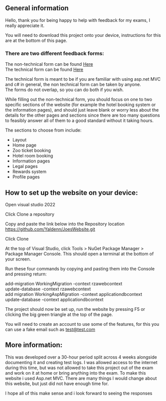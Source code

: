 ## General information

Hello, thank you for being happy to help with feedback for my exams, I really appreciate it.  

You will need to download this project onto your device, instructions for this are at the bottom of this page.  

### There are two different feedback forms:  
The non-technical form can be found [Here](https://forms.office.com/Pages/ResponsePage.aspx?id=DQSIkWdsW0yxEjajBLZtrQAAAAAAAAAAAAO__XoDxItUOTYwTkNXOVJVVjJQREpaU0JHN0VOMlo5Vi4u)  
The technical form can be found [Here](https://forms.office.com/Pages/ResponsePage.aspx?id=DQSIkWdsW0yxEjajBLZtrQAAAAAAAAAAAAO__XoDxItUNE1aWTRVODU5UTY5N1JJRTdMRVpWWDJZRi4u)  

The technical form is meant to be if you are familiar with using asp.net MVC and c# in general, the non technical form can be taken by anyone.  
The forms do not overlap, so you can do both if you wish.

While filling out the non-technical form, you should focus on one to two specific sections of the website (for example the hotel booking system or the information pages), and should just leave blank or worry less about the details for the other pages and sections since there are too many questions to feasibly answer all of them to a good standard without it taking hours.

The sections to choose from include:
 - Layout  
 - Home page  
 - Zoo ticket booking    
 - Hotel room booking   
 - Information pages   
 - Legal pages   
 - Rewards system   
 - Profile pages   


## How to set up the website on your device:

Open visual studio 2022

Click Clone a repository

Copy and paste the link below into the Repository location  
https://github.com/Yaldenn/JoesWebsite.git

Click Clone

At the top of Visual Studio, click Tools > NuGet Package Manager > Package Manager Console. This should open a terminal at the bottom of your screen.

Run these four commands by copying and pasting them into the Console and pressing return:

add-migration WorkingMigration -context rzawebcontext  
update-database -context rzawebcontext  
add migration WorkingAspMigration -context applicationdbcontext  
update-database -context applicationdbcontext  

The project should now be set up, run the website by pressing F5 or clicking the big green triangle at the top of the page.

You will need to create an account to use some of the features, for this you can use a fake email such as test@test.com

## More information:
This was developed over a 30-hour period split across 4 weeks alongside documenting it and creating test logs. I was allowed access to the internet during this time, but was not allowed to take this project out of the exam and work on it at home or bring anything into the exam. To make this website i used Asp.net MVC. There are many things I would change about this website, but just did not have enough time for.

I hope all of this make sense and i look forward to seeing the responses
